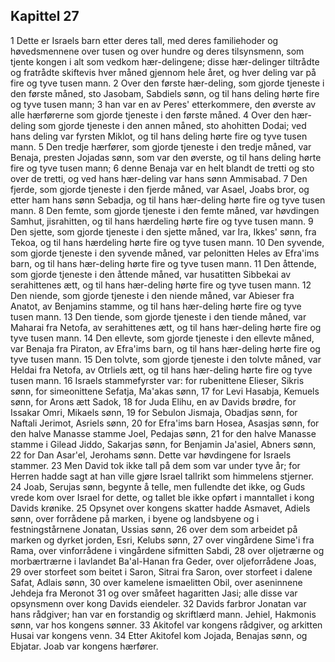 ## Kapittel 27

1 Dette er Israels barn etter deres tall, med deres familiehoder og høvedsmennene over tusen og over hundre og deres tilsynsmenn, som tjente kongen i alt som vedkom hær-delingene; disse hær-delinger tiltrådte og fratrådte skiftevis hver måned gjennom hele året, og hver deling var på fire og tyve tusen mann.
2 Over den første hær-deling, som gjorde tjeneste i den første måned, sto Jasobam, Sabdiels sønn, og til hans deling hørte fire og tyve tusen mann;
3 han var en av Peres' etterkommere, den øverste av alle hærførerne som gjorde tjeneste i den første måned.
4 Over den hær-deling som gjorde tjeneste i den annen måned, sto ahohitten Dodai; ved hans deling var fyrsten Miklot, og til hans deling hørte fire og tyve tusen mann.
5 Den tredje hærfører, som gjorde tjeneste i den tredje måned, var Benaja, presten Jojadas sønn, som var den øverste, og til hans deling hørte fire og tyve tusen mann;
6 denne Benaja var en helt blandt de tretti og sto over de tretti, og ved hans hær-deling var hans sønn Ammisabad.
7 Den fjerde, som gjorde tjeneste i den fjerde måned, var Asael, Joabs bror, og etter ham hans sønn Sebadja, og til hans hær-deling hørte fire og tyve tusen mann.
8 Den femte, som gjorde tjeneste i den femte måned, var høvdingen Samhut, jisrahitten, og til hans hærdeling hørte fire og tyve tusen mann.
9 Den sjette, som gjorde tjeneste i den sjette måned, var Ira, Ikkes' sønn, fra Tekoa, og til hans hærdeling hørte fire og tyve tusen mann.
10 Den syvende, som gjorde tjeneste i den syvende måned, var pelonitten Heles av Efra'ims barn, og til hans hær-deling hørte fire og tyve tusen mann.
11 Den åttende, som gjorde tjeneste i den åttende måned, var husatitten Sibbekai av serahittenes ætt, og til hans hær-deling hørte fire og tyve tusen mann.
12 Den niende, som gjorde tjeneste i den niende måned, var Abieser fra Anatot, av Benjamins stamme, og til hans hær-deling hørte fire og tyve tusen mann.
13 Den tiende, som gjorde tjeneste i den tiende måned, var Maharai fra Netofa, av serahittenes ætt, og til hans hær-deling hørte fire og tyve tusen mann.
14 Den ellevte, som gjorde tjeneste i den ellevte måned, var Benaja fra Piraton, av Efra'ims barn, og til hans hær-deling hørte fire og tyve tusen mann.
15 Den tolvte, som gjorde tjeneste i den tolvte måned, var Heldai fra Netofa, av Otrliels ætt, og til hans hær-deling hørte fire og tyve tusen mann.
16 Israels stammefyrster var: for rubenittene Elieser, Sikris sønn, for simeonittene Sefatja, Ma'akas sønn,
17 for Levi Hasabja, Kemuels sønn, for Arons ætt Sadok,
18 for Juda Elihu, en av Davids brødre, for Issakar Omri, Mikaels sønn,
19 for Sebulon Jismaja, Obadjas sønn, for Naftali Jerimot, Asriels sønn,
20 for Efra'ims barn Hosea, Asasjas sønn, for den halve Manasse stamme Joel, Pedajas sønn,
21 for den halve Manasse stamme i Gilead Jiddo, Sakarjas sønn, for Benjamin Ja'asiel, Abners sønn,
22 for Dan Asar'el, Jerohams sønn. Dette var høvdingene for Israels stammer.
23 Men David tok ikke tall på dem som var under tyve år; for Herren hadde sagt at han ville gjøre Israel tallrikt som himmelens stjerner.
24 Joab, Serujas sønn, begynte å telle, men fullendte det ikke, og Guds vrede kom over Israel for dette, og tallet ble ikke opført i manntallet i kong Davids krønike.
25 Opsynet over kongens skatter hadde Asmavet, Adiels sønn, over forrådene på marken, i byene og landsbyene og i festningstårnene Jonatan, Ussias sønn,
26 over dem som arbeidet på marken og dyrket jorden, Esri, Kelubs sønn,
27 over vingårdene Sime'i fra Rama, over vinforrådene i vingårdene sifmitten Sabdi,
28 over oljetrærne og morbærtrærne i lavlandet Ba'al-Hanan fra Geder, over oljeforrådene Joas,
29 over storfeet som beitet i Saron, Sitrai fra Saron, over storfeet i dalene Safat, Adlais sønn,
30 over kamelene ismaelitten Obil, over aseninnene Jehdeja fra Meronot
31 og over småfeet hagaritten Jasi; alle disse var opsynsmenn over kong Davids eiendeler.
32 Davids farbror Jonatan var hans rådgiver; han var en forstandig og skriftlærd mann. Jehiel, Hakmonis sønn, var hos kongens sønner.
33 Akitofel var kongens rådgiver, og arkitten Husai var kongens venn.
34 Etter Akitofel kom Jojada, Benajas sønn, og Ebjatar. Joab var kongens hærfører.

